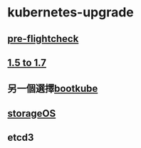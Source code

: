 # kubernetes-upgrade

## [pre-flightcheck](pre-flightcheck.md)
## [1.5 to 1.7](5to7.md)
## 另一個選擇[bootkube](bootkube.md)
## [storageOS](storageos.md)
## etcd3